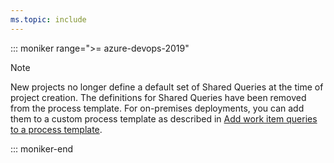 ```yaml
---
ms.topic: include
---
```



::: moniker range=">= azure-devops-2019"

> [!NOTE]   
> New projects no longer define a default set of Shared Queries at the time of project creation. The definitions for Shared Queries have been removed from the process template. For on-premises deployments, you can add them to a custom process template as described in [Add work item queries to a process template](../../reference/process-templates/add-work-item-queries-process-template.md).

::: moniker-end